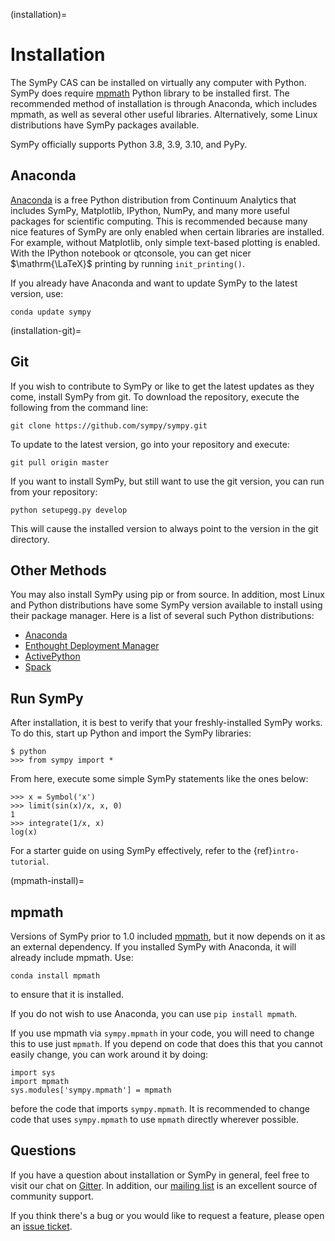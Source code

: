 (installation)=

# Installation

The SymPy CAS can be installed on virtually any computer with Python.
SymPy does require [mpmath] Python library to be installed first.  The
recommended method of installation is through Anaconda, which includes
mpmath, as well as several other useful libraries.  Alternatively, some Linux
distributions have SymPy packages available.

SymPy officially supports Python 3.8, 3.9, 3.10, and PyPy.

## Anaconda

[Anaconda](https://www.anaconda.com/products/distribution) is a free Python distribution from
Continuum Analytics that includes SymPy, Matplotlib, IPython, NumPy, and many
more useful packages for scientific computing. This is recommended because
many nice features of SymPy are only enabled when certain libraries are
installed.  For example, without Matplotlib, only simple text-based plotting
is enabled.  With the IPython notebook or qtconsole, you can get nicer
$\mathrm{\LaTeX}$ printing by running `init_printing()`.

If you already have Anaconda and want to update SymPy to the latest version,
use:

```
conda update sympy
```

(installation-git)=
## Git

If you wish to contribute to SymPy or like to get the latest updates as they
come, install SymPy from git. To download the repository, execute the
following from the command line:

```
git clone https://github.com/sympy/sympy.git
```

To update to the latest version, go into your repository and execute:

```
git pull origin master
```

If you want to install SymPy, but still want to use the git version, you can run
from your repository:

```
python setupegg.py develop
```

This will cause the installed version to always point to the version in the git
directory.

## Other Methods

You may also install SymPy using pip or from source. In addition, most Linux
and Python distributions have some SymPy version available to install using
their package manager. Here is a list of several such Python distributions:

- [Anaconda](https://www.anaconda.com/products/distribution)
- [Enthought Deployment Manager](https://assets.enthought.com/downloads/edm/)
- [ActivePython](https://www.activestate.com/products/python/)
- [Spack](https://spack.io/)

## Run SymPy

After installation, it is best to verify that your freshly-installed SymPy
works. To do this, start up Python and import the SymPy libraries:

```
$ python
>>> from sympy import *
```

From here, execute some simple SymPy statements like the ones below:

```
>>> x = Symbol('x')
>>> limit(sin(x)/x, x, 0)
1
>>> integrate(1/x, x)
log(x)
```

For a starter guide on using SymPy effectively, refer to the {ref}`intro-tutorial`.

(mpmath-install)=
## mpmath

Versions of SymPy prior to 1.0 included [mpmath], but it now depends on it as
an external dependency.  If you installed SymPy with Anaconda, it will already
include mpmath. Use:

```
conda install mpmath
```

to ensure that it is installed.

If you do not wish to use Anaconda, you can use `pip install mpmath`.

If you use mpmath via `sympy.mpmath` in your code, you will need to change
this to use just `mpmath`. If you depend on code that does this that you
cannot easily change, you can work around it by doing:

```
import sys
import mpmath
sys.modules['sympy.mpmath'] = mpmath
```

before the code that imports `sympy.mpmath`. It is recommended to change
code that uses `sympy.mpmath` to use `mpmath` directly wherever possible.

## Questions

If you have a question about installation or SymPy in general, feel free to
visit our chat on [Gitter]. In addition, our [mailing list] is an excellent
source of community support.

If you think there's a bug or you would like to request a feature, please open
an [issue ticket].

[downloads site]: https://github.com/sympy/sympy/releases
[gitter]: https://gitter.im/sympy/sympy
[issue ticket]: https://github.com/sympy/sympy/issues
[mailing list]: https://groups.google.com/forum/#!forum/sympy
[mpmath]: https://mpmath.org/
